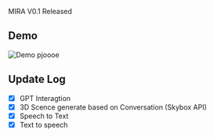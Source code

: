 MIRA
V0.1 Released
## Demo

![Demo pjoooe](https://github.com/wayne-xyz/MIRA/blob/main/ezgif-4-214148f4d7.gif)

## Update Log
- [x] GPT Interagtion
- [X] 3D Scence generate based on Conversation (Skybox API) 
- [X] Speech to Text
- [X] Text to speech
